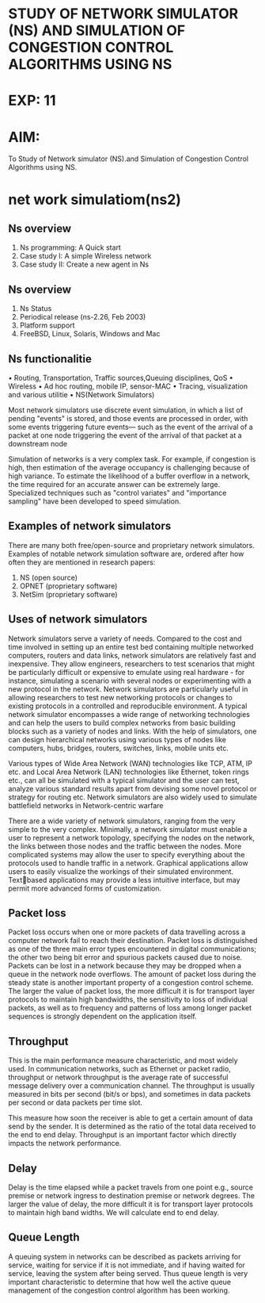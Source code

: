 # STUDY OF NETWORK SIMULATOR (NS) AND SIMULATION OF CONGESTION CONTROL ALGORITHMS USING NS  
# EXP: 11
# AIM:
To Study of Network simulator (NS).and Simulation of Congestion Control Algorithms using NS.

# **net work simulatiom(ns2)**

## **Ns overview**

1. Ns programming: A Quick start
2. Case study I: A simple Wireless network
3. Case study II: Create a new agent in Ns

## **Ns overview**

1. Ns Status
2. Periodical release (ns-2.26, Feb 2003)
3. Platform support
4. FreeBSD, Linux, Solaris, Windows and Mac

## **Ns functionalitie**

• Routing, Transportation, Traffic sources,Queuing disciplines, QoS
• Wireless
• Ad hoc routing, mobile IP, sensor-MAC
• Tracing, visualization and various utilitie
• NS(Network Simulators)


Most network simulators use discrete event simulation, in which a list of pending "events" is stored, and
those events are processed in order, with some events triggering future events— such as the event of the
arrival of a packet at one node triggering the event of the arrival of that packet at a downstream node

Simulation of networks is a very complex task. For example, if congestion is high, then estimation of the
average occupancy is challenging because of high variance. To estimate the likelihood of a buffer overflow
in a network, the time required for an accurate answer can be extremely large. Specialized techniques such
as "control variates" and "importance sampling" have been developed to speed simulation.

## **Examples of network simulators**

There are many both free/open-source and proprietary network simulators. Examples of notable network
simulation software are, ordered after how often they are mentioned in research papers:
1. NS (open source)
2. OPNET (proprietary software)
3. NetSim (proprietary software)

## **Uses of network simulators**

Network simulators serve a variety of needs. Compared to the cost and time involved in setting up an entire
test bed containing multiple networked computers, routers and data links, network simulators are
relatively fast and inexpensive. They allow engineers, researchers to test scenarios that might be
particularly difficult or expensive to emulate using real hardware - for instance, simulating a scenario with
several nodes or experimenting with a new protocol in the network. Network simulators are particularly
useful in allowing researchers to test new networking protocols or changes to existing protocols in a
controlled and reproducible environment. A typical network simulator encompasses a wide range of
networking technologies and can help the users to build complex networks from basic building blocks
such as a variety of nodes and links. With the help of simulators, one can design hierarchical networks
using various types of nodes like computers, hubs, bridges, routers, switches, links, mobile units etc.

Various types of Wide Area Network (WAN) technologies like TCP, ATM, IP etc. and Local Area Network
(LAN) technologies like Ethernet, token rings etc., can all be simulated with a typical simulator and the
user can test, analyze various standard results apart from devising some novel protocol or strategy for
routing etc. Network simulators are also widely used to simulate battlefield networks in Network-centric
warfare

There are a wide variety of network simulators, ranging from the very simple to the very complex.
Minimally, a network simulator must enable a user to represent a network topology, specifying the nodes
on the network, the links between those nodes and the traffic between the nodes. More complicated
systems may allow the user to specify everything about the protocols used to handle traffic in a network.
Graphical applications allow users to easily visualize the workings of their simulated environment. Textbased applications may provide a less intuitive interface, but may permit more advanced forms of
customization.

## **Packet loss**

Packet loss occurs when one or more packets of data travelling across a computer network fail to reach
their destination. Packet loss is distinguished as one of the three main error types encountered in digital
communications; the other two being bit error and spurious packets caused due to noise.
Packets can be lost in a network because they may be dropped when a queue in the network node
overflows. The amount of packet loss during the steady state is another important property of a
congestion control scheme. The larger the value of packet loss, the more difficult it is for transport layer
protocols to maintain high bandwidths, the sensitivity to loss of individual packets, as well as to frequency
and patterns of loss among longer packet sequences is strongly dependent on the application itself.


## **Throughput**

This is the main performance measure characteristic, and most widely used. In communication networks,
such as Ethernet or packet radio, throughput or network throughput is the average rate of successful
message delivery over a communication channel. The throughput is usually measured in bits per second
(bit/s or bps), and sometimes in data packets per second or data packets per time slot.

This measure how soon the receiver is able to get a certain amount of data send by the sender. It is
determined as the ratio of the total data received to the end to end delay. Throughput is an important factor
which directly impacts the network performance.

## **Delay**

Delay is the time elapsed while a packet travels from one point e.g., source premise or network ingress
to destination premise or network degrees. The larger the value of delay, the more difficult it is for
transport layer protocols to maintain high band widths. We will calculate end to end delay.
## **Queue Length**

A queuing system in networks can be described as packets arriving for service, waiting for service if it is not
immediate, and if having waited for service, leaving the system after being served. Thus queue length is
very important characteristic to determine that how well the active queue management of the congestion
control algorithm has been working.

